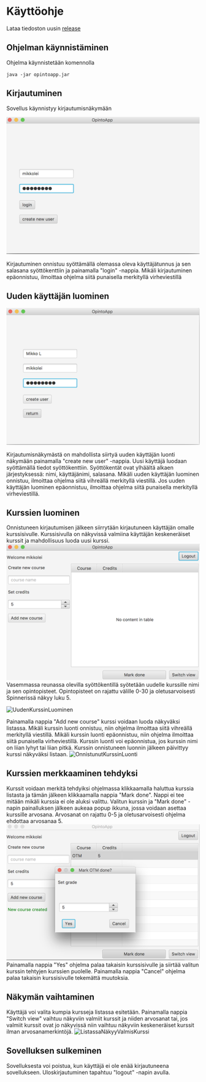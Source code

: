 # Käyttöohje

Lataa tiedoston uusin [release](https://github.com/mikkolei/otm-harjoitustyo/releases/tag/loppupalautus)

## Ohjelman käynnistäminen

Ohjelma käynnistetään komennolla

```
java -jar opintoapp.jar
```

## Kirjautuminen

Sovellus käynnistyy kirjautumisnäkymään

![login](https://github.com/mikkolei/otm-harjoitustyo/blob/master/dokumentointi/kuvat/loginNäkymä.png)

Kirjautuminen onnistuu syöttämällä olemassa oleva käyttäjätunnus ja sen salasana syöttökenttiin ja painamalla "login" -nappia.
Mikäli kirjautuminen epäonnistuu, ilmoittaa ohjelma siitä punaisella merkityllä virheviestillä

## Uuden käyttäjän luominen


![uudenKäyttäjänLuominen](https://github.com/mikkolei/otm-harjoitustyo/blob/master/dokumentointi/kuvat/uudenKäyttäjänLuonti.png)

Kirjautumisnäkymästä on mahdollista siirtyä uuden käyttäjän luonti näkymään painamalla "create new user" -nappia. 
Uusi käyttäjä luodaan syöttämällä tiedot syöttökenttiin. Syöttökentät ovat ylhäältä alkaen järjestyksessä: nimi, käyttäjänimi, salasana.
Mikäli uuden käyttäjän luominen onnistuu, ilmoittaa ohjelma siitä vihreällä merkityllä viestillä. Jos uuden käyttäjän luominen epäonnistuu, ilmoittaa ohjelma siitä punaisella merkityllä virheviestillä.

## Kurssien luominen

Onnistuneen kirjautumisen jälkeen siirrytään kirjautuneen käyttäjän omalle kurssisivulle. Kurssisivulla on näkyvissä valmiina käyttäjän keskeneräiset kurssit ja mahdollisuus luoda uusi kurssi.
![TyhjäNäkymä](https://github.com/mikkolei/otm-harjoitustyo/blob/master/dokumentointi/kuvat/TyhjäNäkymä.png)
Vasemmassa reunassa olevilla syöttökentillä syötetään uudelle kurssille nimi ja sen opintopisteet. Opintopisteet on rajattu välille 0-30 ja oletusarvoisesti Spinnerissä näkyy luku 5.

![UudenKurssinLuominen](https://github.com/mikkolei/otm-harjoitustyo/blob/master/dokumentointi/kuvat/UudenKurssinLisäysOsaKuva.png)

Painamalla nappia "Add new course" kurssi voidaan luoda näkyväksi listassa. Mikäli kurssin luonti onnistuu, niin ohjelma ilmoittaa siitä vihreällä merkityllä viestillä. Mikäli kurssin luonti epäonnistuu, niin ohjelma ilmoittaa siitä punaisella virheviestillä. Kurssin luonti voi epäonnistua, jos kurssin nimi on liian lyhyt tai liian pitkä. 
Kurssin onnistuneen luonnin jälkeen päivittyy kurssi näkyväksi listaan.
![OnnistunutKurssinLuonti](https://github.com/mikkolei/otm-harjoitustyo/blob/master/dokumentointi/kuvat/OnnistunutKurssinLuontiNäkyyListassa.png)


## Kurssien merkkaaminen tehdyksi

Kurssit voidaan merkitä tehdyiksi ohjelmassa klikkaamalla haluttua kurssia listasta ja tämän jälkeen klikkaamalla nappia "Mark done". Nappi ei tee mitään mikäli kurssia ei ole aluksi valittu. 
Valitun kurssin ja "Mark done" -napin painalluksen jälkeen aukeaa popup ikkuna, jossa voidaan asettaa kurssille arvosana. Arvosanat on rajattu 0-5 ja oletusarvoisesti ohjelma ehdottaa arvosanaa 5. 
![Popup](https://github.com/mikkolei/otm-harjoitustyo/blob/master/dokumentointi/kuvat/MerkitseKurssiValmiiksi.png)
Painamalla nappia "Yes" ohjelma palaa takaisin kurssisivulle ja siirtää valitun kurssin tehtyjen kurssien puolelle. Painamalla nappia "Cancel" ohjelma palaa takaisin kurssisivulle tekemättä muutoksia.


## Näkymän vaihtaminen

Käyttäjä voi valita kumpia kursseja listassa esitetään. Painamalla nappia "Switch view" vaihtuu näkyviin valmiit kurssit ja niiden arvosanat tai, jos valmiit kurssit ovat jo näkyvissä niin vaihtuu näkyviin keskeneräiset kurssit ilman arvosanamerkintöjä.
![ListassaNäkyyValmisKurssi](https://github.com/mikkolei/otm-harjoitustyo/blob/master/dokumentointi/kuvat/ValmisKurssiNäkyyOikeassaListassa.png)


## Sovelluksen sulkeminen

Sovelluksesta voi poistua, kun käyttäjä ei ole enää kirjautuneena sovellukseen. Uloskirjautuminen tapahtuu "logout" -napin avulla.
